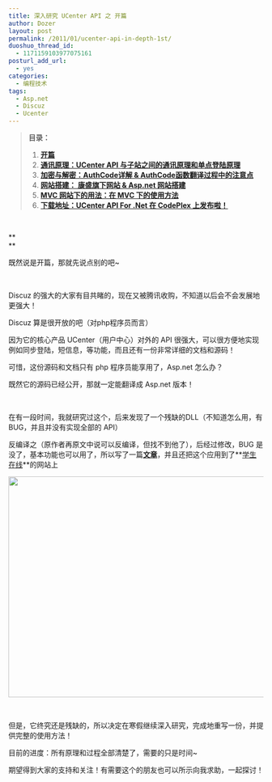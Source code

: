 ```yaml
---
title: 深入研究 UCenter API 之 开篇
author: Dozer
layout: post
permalink: /2011/01/ucenter-api-in-depth-1st/
duoshuo_thread_id:
  - 1171159103977075161
posturl_add_url:
  - yes
categories:
  - 编程技术
tags:
  - Asp.net
  - Discuz
  - Ucenter
---
```

> **目录：**
> 
> 1.  <a href="/2011/01/ucenter-api-in-depth-1st/" target="_blank"><strong>开篇</strong></a>
> 2.  <a href="/2011/01/ucenter-api-in-depth-2nd/" target="_blank"><strong>通讯原理：UCenter API 与子站之间的通讯原理和单点登陆原理</strong></a>
> 3.  <a href="/2011/01/ucenter-api-in-depth-3rd/" target="_blank"><strong>加密与解密：AuthCode详解 & AuthCode函数翻译过程中的注意点</strong></a>
> 4.  **<a href="/2011/02/ucenter-api-in-depth-4th/" target="_blank">网站搭建： 康盛旗下网站 & Asp.net 网站搭建</a>**
> 5.  **<a href="/2011/04/ucenter-api-in-depth-5th/" target="_blank">MVC 网站下的用法：在 MVC 下的使用方法</a>**
> 6.  **<a href="/2011/05/ucenter-api-for-net-on-codeplex/" target="_blank">下载地址：UCenter API For .Net 在 CodePlex 上发布啦！</a>**

&nbsp;

**  
**

既然说是开篇，那就先说点别的吧~

&nbsp;

Discuz 的强大的大家有目共睹的，现在又被腾讯收购，不知道以后会不会发展地更强大！

Discuz 算是很开放的吧（对php程序员而言）

因为它的核心产品 UCenter（用户中心）对外的 API 很强大，可以很方便地实现例如同步登陆，短信息，等功能，而且还有一份非常详细的文档和源码！

<!--more-->

可惜，这份源码和文档只有 php 程序员能享用了，Asp.net 怎么办？

既然它的源码已经公开，那就一定能翻译成 Asp.net 版本！

&nbsp;

在有一段时间，我就研究过这个，后来发现了一个残缺的DLL（不知道怎么用，有BUG，并且并没有实现全部的 API）

反编译之（原作者再原文中说可以反编译，但找不到他了），后经过修改，BUG 是没了，基本功能也可以用了，所以写了一篇<a style="font-weight: bold;" href="http://www.cnblogs.com/dozer/archive/2010/09/21/ucenter-api_with_asp-net.html" target="_blank">文章</a>，并且还把这个应用到了**<a href="http://online.cumt.edu.cn" target="_blank">学生在线</a>**的网站上

[<img class="alignnone size-full wp-image-191" title="ucenter" alt="" src="http://www.dozer.cc/wp-content/uploads/2011/01/ucenter.png" width="632" height="437" />][1]

&nbsp;

但是，它终究还是残缺的，所以决定在寒假继续深入研究，完成地重写一份，并提供完整的使用方法！

目前的进度：所有原理和过程全部清楚了，需要的只是时间~

期望得到大家的支持和关注！有需要这个的朋友也可以所示向我求助，一起探讨！

 [1]: http://www.dozer.cc/wp-content/uploads/2011/01/ucenter.png